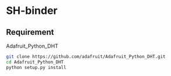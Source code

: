 # SH-binder

## Requirement
Adafruit_Python_DHT

```bash  
git clone https://github.com/adafruit/Adafruit_Python_DHT.git  
cd Adafruit_Python_DHT  
python setup.py install
``` 